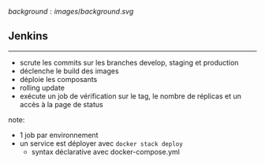 $background:images/background.svg$
## Jenkins
---
* scrute les commits sur les branches develop, staging et production
* déclenche le build des images
* déploie les composants
* rolling update
* exécute un job de vérification sur le tag, le nombre de réplicas et un accès à la page de status

note: 
* 1 job par environnement
* un service est déployer avec `docker stack deploy`
  * syntax déclarative avec docker-compose.yml

